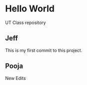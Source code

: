 # Hello World
UT Class repository

## Jeff
This is my first commit to this project.

## Pooja
New Edits
